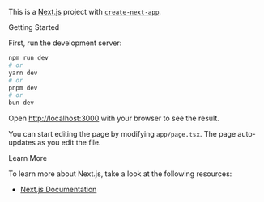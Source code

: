 This is a [Next.js](https://nextjs.org) project with [`create-next-app`](https://nextjs.org/docs/app/api-reference/cli/create-next-app).

 Getting Started

First, run the development server:

```bash
npm run dev
# or
yarn dev
# or
pnpm dev
# or
bun dev
```

Open [http://localhost:3000](http://localhost:3000) with your browser to see the result.

You can start editing the page by modifying `app/page.tsx`. The page auto-updates as you edit the file.

Learn More

To learn more about Next.js, take a look at the following resources:

- [Next.js Documentation](https://nextjs.org/docs) 
